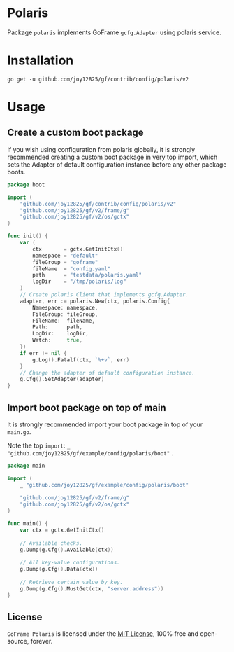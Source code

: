 # Polaris

Package `polaris` implements GoFrame `gcfg.Adapter` using polaris service.

# Installation

```
go get -u github.com/joy12825/gf/contrib/config/polaris/v2
```

# Usage

## Create a custom boot package

If you wish using configuration from polaris globally,
it is strongly recommended creating a custom boot package in very top import,
which sets the Adapter of default configuration instance before any other package boots.

```go
package boot

import (
    "github.com/joy12825/gf/contrib/config/polaris/v2"
    "github.com/joy12825/gf/v2/frame/g"
    "github.com/joy12825/gf/v2/os/gctx"
)

func init() {
    var (
        ctx       = gctx.GetInitCtx()
        namespace = "default"
        fileGroup = "goframe"
        fileName  = "config.yaml"
        path      = "testdata/polaris.yaml"
        logDir    = "/tmp/polaris/log"
    )
    // Create polaris Client that implements gcfg.Adapter.
    adapter, err := polaris.New(ctx, polaris.Config{
        Namespace: namespace,
        FileGroup: fileGroup,
        FileName:  fileName,
        Path:      path,
        LogDir:    logDir,
        Watch:     true,
    })
    if err != nil {
        g.Log().Fatalf(ctx, `%+v`, err)
    }
    // Change the adapter of default configuration instance.
    g.Cfg().SetAdapter(adapter)
}
```

## Import boot package on top of main

It is strongly recommended import your boot package in top of your `main.go`.

Note the top `import`: `_ "github.com/joy12825/gf/example/config/polaris/boot"` .

```go
package main

import (
    _ "github.com/joy12825/gf/example/config/polaris/boot"
    
    "github.com/joy12825/gf/v2/frame/g"
    "github.com/joy12825/gf/v2/os/gctx"
)

func main() {
    var ctx = gctx.GetInitCtx()
    
    // Available checks.
    g.Dump(g.Cfg().Available(ctx))
    
    // All key-value configurations.
    g.Dump(g.Cfg().Data(ctx))
    
    // Retrieve certain value by key.
    g.Dump(g.Cfg().MustGet(ctx, "server.address"))
}
```

## License

`GoFrame Polaris` is licensed under the [MIT License](../../../LICENSE), 100% free and open-source, forever.
